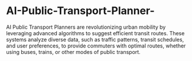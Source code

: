 # AI-Public-Transport-Planner-
AI Public Transport Planners are revolutionizing urban mobility by leveraging advanced algorithms to suggest efficient transit routes. These systems analyze diverse data, such as traffic patterns, transit schedules, and user preferences, to provide commuters with optimal routes, whether using buses, trains, or other modes of public transport.
